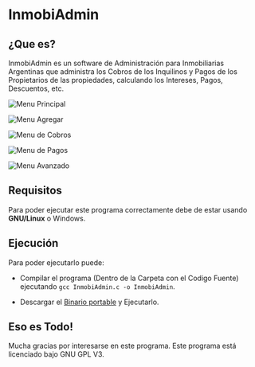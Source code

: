 # InmobiAdmin
## ¿Que es?
InmobiAdmin es un software de Administración para Inmobiliarias Argentinas que administra los Cobros de los Inquilinos y Pagos de los Propietarios de las propiedades, calculando los Intereses, Pagos, Descuentos, etc.

![Menu Principal](ScreenShots/Principal)

![Menu Agregar](ScreenShots/Agregar)

![Menu de Cobros](ScreenShots/Cobrar)

![Menu de Pagos](ScreenShots/Pagar)

![Menu Avanzado](ScreenShots/Avanzado)

## Requisitos
Para poder ejecutar este programa correctamente debe de estar usando **GNU/Linux** o Windows.

## Ejecución
Para poder ejecutarlo puede:

- Compilar el programa (Dentro de la Carpeta con el Codigo Fuente) ejecutando `gcc InmobiAdmin.c -o InmobiAdmin`.

- Descargar el [Binario portable](<!-- HACER -->) y Ejecutarlo.

## Eso es Todo!
Mucha gracias por interesarse en este programa. Este programa está licenciado bajo GNU GPL V3.

